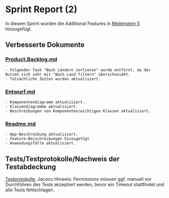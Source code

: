 # Sprint Report (2)

In diesem Sprint wurden die Additional Features in [Meilenstein 5](https://sopra.informatik.uni-stuttgart.de/sopra-ws1617/sopra-team-16/milestones/2) hinzugefügt.

## Verbesserte Dokumente

### [Product.Backlog.md](/doc/Product.Backlog.md)
    - Folgender Task "Nach Ländern sortieren" wurde entfernt, da der Nutzen sich sehr mit "Nach Land filtern" überschneidet.
    - Tatsächliche Zeiten wurden aktualisiert.

### [Entwurf.md](./doc/Entwurf.md)
    - Komponentendiagramm aktualisiert.
    - Klassendiagramme aktualisiert.
    - Beschreibungen von Komponenten/wichtigen Klassen aktualisiert.

### [Readme.md](../Readme.md)
    - App-Beschreibung aktualisiert.
    - Feature-Beischreibungen hinzugefügt
    - Anwendungsfälle aktualisiert.

## Tests/Testprotokolle/Nachweis der Testabdeckung

[Testprotokolle](./doc/sprint02), Jacoco Hinweis: Permissions müssen ggf. manuell vor Durchführen des Tests akzeptiert werden, bevor ein Timeout stattfindet und alle Tests fehlschlagen.